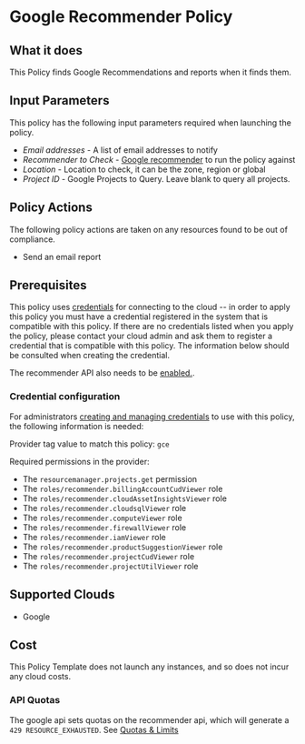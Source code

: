 # Google Recommender Policy

## What it does

This Policy finds Google Recommendations and reports when it finds them.

## Input Parameters

This policy has the following input parameters required when launching the policy.

- *Email addresses* - A list of email addresses to notify
- *Recommender to Check* - [Google recommender](https://cloud.google.com/recommender/docs/recommenders) to run the policy against
- *Location* - Location to check, it can be the zone, region or global
- *Project ID* - Google Projects to Query. Leave blank to query all projects.

## Policy Actions

The following policy actions are taken on any resources found to be out of compliance.

- Send an email report

## Prerequisites

This policy uses [credentials](https://docs.flexera.com/flexera/EN/Automation/ManagingCredentialsExternal.htm) for connecting to the cloud -- in order to apply this policy you must have a credential registered in the system that is compatible with this policy. If there are no credentials listed when you apply the policy, please contact your cloud admin and ask them to register a credential that is compatible with this policy. The information below should be consulted when creating the credential.

The recommender API also needs to be [enabled.](https://cloud.google.com/recommender/docs/enabling#gcloud).

### Credential configuration

For administrators [creating and managing credentials](https://docs.flexera.com/flexera/EN/Automation/ManagingCredentialsExternal.htm) to use with this policy, the following information is needed:

Provider tag value to match this policy: `gce`

Required permissions in the provider:

- The `resourcemanager.projects.get` permission
- The `roles/recommender.billingAccountCudViewer` role
- The `roles/recommender.cloudAssetInsightsViewer` role
- The `roles/recommender.cloudsqlViewer` role
- The `roles/recommender.computeViewer` role
- The `roles/recommender.firewallViewer` role
- The `roles/recommender.iamViewer` role
- The `roles/recommender.productSuggestionViewer` role
- The `roles/recommender.projectCudViewer` role
- The `roles/recommender.projectUtilViewer` role

## Supported Clouds

- Google

## Cost

This Policy Template does not launch any instances, and so does not incur any cloud costs.

### API Quotas

The google api sets quotas on the recommender api, which will generate a `429 RESOURCE_EXHAUSTED`. See [Quotas & Limits](https://cloud.google.com/recommender/quotas)
